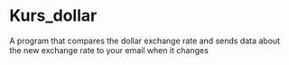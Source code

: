 # Kurs_dollar
A program that compares the dollar exchange rate and sends data about the new exchange rate to your email when it changes
